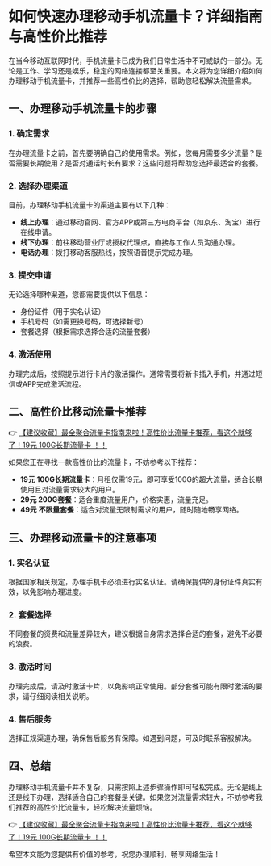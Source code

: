# 如何快速办理移动手机流量卡？详细指南与高性价比推荐

在当今移动互联网时代，手机流量卡已成为我们日常生活中不可或缺的一部分。无论是工作、学习还是娱乐，稳定的网络连接都至关重要。本文将为您详细介绍如何办理移动手机流量卡，并推荐一些高性价比的选择，帮助您轻松解决流量需求。

## 一、办理移动手机流量卡的步骤

### 1. 确定需求
在办理流量卡之前，首先要明确自己的使用需求。例如，您每月需要多少流量？是否需要长期使用？是否对通话时长有要求？这些问题将帮助您选择最适合的套餐。

### 2. 选择办理渠道
目前，办理移动手机流量卡的渠道主要有以下几种：
- **线上办理**：通过移动官网、官方APP或第三方电商平台（如京东、淘宝）进行在线申请。
- **线下办理**：前往移动营业厅或授权代理点，直接与工作人员沟通办理。
- **电话办理**：拨打移动客服热线，按照语音提示完成办理。

### 3. 提交申请
无论选择哪种渠道，您都需要提供以下信息：
- 身份证件（用于实名认证）
- 手机号码（如需更换号码，可选择新号）
- 套餐选择（根据需求选择合适的流量套餐）

### 4. 激活使用
办理完成后，按照提示进行卡片的激活操作。通常需要将新卡插入手机，并通过短信或APP完成激活流程。

## 二、高性价比移动流量卡推荐

👉 [【建议收藏】最全聚合流量卡指南来啦！高性价比流量卡推荐，看这个就够了！19元 100G长期流量卡 ！！](https://bit.ly/Liuliangka)

如果您正在寻找一款高性价比的流量卡，不妨参考以下推荐：
- **19元 100G长期流量卡**：月租仅需19元，即可享受100G的超大流量，适合长期使用且对流量需求较大的用户。
- **29元 200G套餐**：适合重度流量用户，价格实惠，流量充足。
- **49元 不限量套餐**：适合对流量无限制需求的用户，随时随地畅享网络。

## 三、办理移动流量卡的注意事项

### 1. 实名认证
根据国家相关规定，办理手机卡必须进行实名认证。请确保提供的身份证件真实有效，以免影响办理进度。

### 2. 套餐选择
不同套餐的资费和流量差异较大，建议根据自身需求选择合适的套餐，避免不必要的浪费。

### 3. 激活时间
办理完成后，请及时激活卡片，以免影响正常使用。部分套餐可能有限时激活的要求，请仔细阅读相关说明。

### 4. 售后服务
选择正规渠道办理，确保售后服务有保障。如遇到问题，可及时联系客服解决。

## 四、总结

办理移动手机流量卡并不复杂，只需按照上述步骤操作即可轻松完成。无论是线上还是线下办理，选择适合自己的套餐是关键。如果您对流量需求较大，不妨参考我们推荐的高性价比流量卡，轻松解决流量烦恼。

👉 [【建议收藏】最全聚合流量卡指南来啦！高性价比流量卡推荐，看这个就够了！19元 100G长期流量卡 ！！](https://bit.ly/Liuliangka)

希望本文能为您提供有价值的参考，祝您办理顺利，畅享网络生活！
